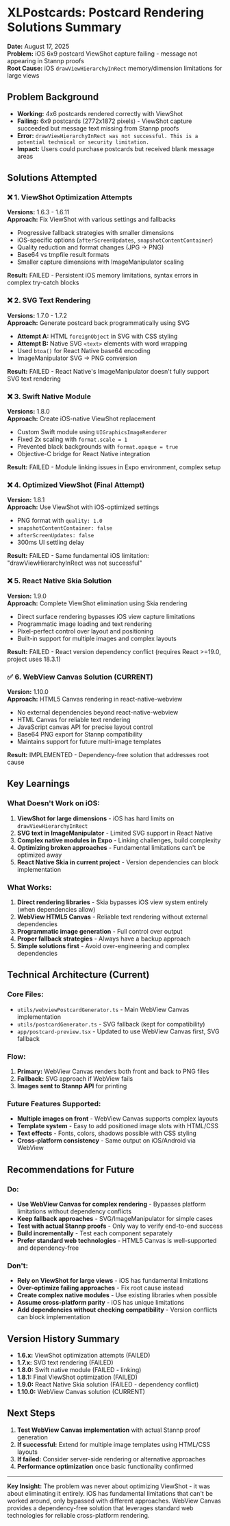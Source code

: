 # XLPostcards: Postcard Rendering Solutions Summary

**Date:** August 17, 2025  
**Problem:** iOS 6x9 postcard ViewShot capture failing - message not appearing in Stannp proofs  
**Root Cause:** iOS `drawViewHierarchyInRect` memory/dimension limitations for large views

## Problem Background

- **Working:** 4x6 postcards rendered correctly with ViewShot
- **Failing:** 6x9 postcards (2772x1872 pixels) - ViewShot capture succeeded but message text missing from Stannp proofs
- **Error:** `drawViewHierarchyInRect was not successful. This is a potential technical or security limitation.`
- **Impact:** Users could purchase postcards but received blank message areas

## Solutions Attempted

### ❌ 1. ViewShot Optimization Attempts
**Versions:** 1.6.3 - 1.6.11  
**Approach:** Fix ViewShot with various settings and fallbacks
- Progressive fallback strategies with smaller dimensions
- iOS-specific options (`afterScreenUpdates`, `snapshotContentContainer`)
- Quality reduction and format changes (JPG → PNG)
- Base64 vs tmpfile result formats
- Smaller capture dimensions with ImageManipulator scaling

**Result:** FAILED - Persistent iOS memory limitations, syntax errors in complex try-catch blocks

### ❌ 2. SVG Text Rendering
**Versions:** 1.7.0 - 1.7.2  
**Approach:** Generate postcard back programmatically using SVG
- **Attempt A:** HTML `foreignObject` in SVG with CSS styling
- **Attempt B:** Native SVG `<text>` elements with word wrapping
- Used `btoa()` for React Native base64 encoding
- ImageManipulator SVG → PNG conversion

**Result:** FAILED - React Native's ImageManipulator doesn't fully support SVG text rendering

### ❌ 3. Swift Native Module
**Versions:** 1.8.0  
**Approach:** Create iOS-native ViewShot replacement
- Custom Swift module using `UIGraphicsImageRenderer`
- Fixed 2x scaling with `format.scale = 1`
- Prevented black backgrounds with `format.opaque = true`
- Objective-C bridge for React Native integration

**Result:** FAILED - Module linking issues in Expo environment, complex setup

### ❌ 4. Optimized ViewShot (Final Attempt)
**Version:** 1.8.1  
**Approach:** Use ViewShot with iOS-optimized settings
- PNG format with `quality: 1.0`
- `snapshotContentContainer: false`
- `afterScreenUpdates: false`
- 300ms UI settling delay

**Result:** FAILED - Same fundamental iOS limitation: "drawViewHierarchyInRect was not successful"

### ❌ 5. React Native Skia Solution
**Version:** 1.9.0  
**Approach:** Complete ViewShot elimination using Skia rendering
- Direct surface rendering bypasses iOS view capture limitations
- Programmatic image loading and text rendering
- Pixel-perfect control over layout and positioning
- Built-in support for multiple images and complex layouts

**Result:** FAILED - React version dependency conflict (requires React >=19.0, project uses 18.3.1)

### ✅ 6. WebView Canvas Solution (CURRENT)
**Version:** 1.10.0  
**Approach:** HTML5 Canvas rendering in react-native-webview
- No external dependencies beyond react-native-webview
- HTML Canvas for reliable text rendering
- JavaScript canvas API for precise layout control
- Base64 PNG export for Stannp compatibility
- Maintains support for future multi-image templates

**Result:** IMPLEMENTED - Dependency-free solution that addresses root cause

## Key Learnings

### What Doesn't Work on iOS:
1. **ViewShot for large dimensions** - iOS has hard limits on `drawViewHierarchyInRect`
2. **SVG text in ImageManipulator** - Limited SVG support in React Native
3. **Complex native modules in Expo** - Linking challenges, build complexity
4. **Optimizing broken approaches** - Fundamental limitations can't be optimized away
5. **React Native Skia in current project** - Version dependencies can block implementation

### What Works:
1. **Direct rendering libraries** - Skia bypasses iOS view system entirely (when dependencies allow)
2. **WebView HTML5 Canvas** - Reliable text rendering without external dependencies
3. **Programmatic image generation** - Full control over output
4. **Proper fallback strategies** - Always have a backup approach
5. **Simple solutions first** - Avoid over-engineering and complex dependencies

## Technical Architecture (Current)

### Core Files:
- `utils/webviewPostcardGenerator.ts` - Main WebView Canvas implementation
- `utils/postcardGenerator.ts` - SVG fallback (kept for compatibility)
- `app/postcard-preview.tsx` - Updated to use WebView Canvas first, SVG fallback

### Flow:
1. **Primary:** WebView Canvas renders both front and back to PNG files
2. **Fallback:** SVG approach if WebView fails
3. **Images sent to Stannp API** for printing

### Future Features Supported:
- **Multiple images on front** - WebView Canvas supports complex layouts
- **Template system** - Easy to add positioned image slots with HTML/CSS
- **Text effects** - Fonts, colors, shadows possible with CSS styling
- **Cross-platform consistency** - Same output on iOS/Android via WebView

## Recommendations for Future

### Do:
- **Use WebView Canvas for complex rendering** - Bypasses platform limitations without dependency conflicts
- **Keep fallback approaches** - SVG/ImageManipulator for simple cases
- **Test with actual Stannp proofs** - Only way to verify end-to-end success
- **Build incrementally** - Test each component separately
- **Prefer standard web technologies** - HTML5 Canvas is well-supported and dependency-free

### Don't:
- **Rely on ViewShot for large views** - iOS has fundamental limitations
- **Over-optimize failing approaches** - Fix root cause instead
- **Create complex native modules** - Use existing libraries when possible
- **Assume cross-platform parity** - iOS has unique limitations
- **Add dependencies without checking compatibility** - Version conflicts can block implementation

## Version History Summary

- **1.6.x:** ViewShot optimization attempts (FAILED)
- **1.7.x:** SVG text rendering (FAILED)  
- **1.8.0:** Swift native module (FAILED - linking)
- **1.8.1:** Final ViewShot optimization (FAILED)
- **1.9.0:** React Native Skia solution (FAILED - dependency conflict)
- **1.10.0:** WebView Canvas solution (CURRENT)

## Next Steps

1. **Test WebView Canvas implementation** with actual Stannp proof generation
2. **If successful:** Extend for multiple image templates using HTML/CSS layouts
3. **If failed:** Consider server-side rendering or alternative approaches
4. **Performance optimization** once basic functionality confirmed

---

**Key Insight:** The problem was never about optimizing ViewShot - it was about eliminating it entirely. iOS has fundamental limitations that can't be worked around, only bypassed with different approaches. WebView Canvas provides a dependency-free solution that leverages standard web technologies for reliable cross-platform rendering.